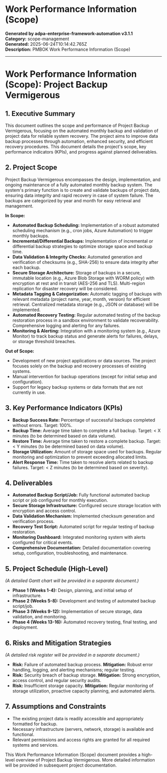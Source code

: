 # Work Performance Information (Scope)

**Generated by adpa-enterprise-framework-automation v3.1.1**  
**Category:** scope-management  
**Generated:** 2025-06-24T10:14:42.765Z  
**Description:** PMBOK Work Performance Information (Scope)

---

# Work Performance Information (Scope): Project Backup Vermigerous

## 1. Executive Summary

This document outlines the scope and performance of Project Backup Vermigerous, focusing on the automated monthly backup and validation of project data for reliable system recovery.  The project aims to improve data backup processes through automation, enhanced security, and efficient recovery procedures.  This document details the project's scope, key performance indicators (KPIs), and progress against planned deliverables.

## 2. Project Scope

Project Backup Vermigerous encompasses the design, implementation, and ongoing maintenance of a fully automated monthly backup system.  The system's primary function is to create and validate backups of project data, ensuring data integrity and rapid recovery in case of system failure.  The backups are categorized by year and month for easy retrieval and management.

**In Scope:**

* **Automated Backup Scheduling:** Implementation of a robust automated scheduling mechanism (e.g., cron jobs, Azure Automation) to trigger monthly backups.
* **Incremental/Differential Backups:**  Implementation of incremental or differential backup strategies to optimize storage space and backup time.
* **Data Validation & Integrity Checks:** Automated generation and verification of checksums (e.g., SHA-256) to ensure data integrity after each backup.
* **Secure Storage Architecture:**  Storage of backups in a secure, immutable location (e.g., Azure Blob Storage with WORM policy) with encryption at rest and in transit (AES-256 and TLS).  Multi-region replication for disaster recovery will be considered.
* **Metadata Tagging & Categorization:** Automatic tagging of backups with relevant metadata (project name, year, month, version) for efficient retrieval.  Centralized metadata storage (e.g., JSON or database) will be implemented.
* **Automated Recovery Testing:**  Regular automated testing of the backup restoration process in a sandbox environment to validate recoverability.  Comprehensive logging and alerting for any failures.
* **Monitoring & Alerting:** Integration with a monitoring system (e.g., Azure Monitor) to track backup status and generate alerts for failures, delays, or storage threshold breaches.

**Out of Scope:**

* Development of new project applications or data sources.  The project focuses solely on the backup and recovery processes of existing systems.
* Manual intervention for backup operations (except for initial setup and configuration).
* Support for legacy backup systems or data formats that are not currently in use.


## 3. Key Performance Indicators (KPIs)

* **Backup Success Rate:** Percentage of successful backups completed without errors. Target: 100%.
* **Backup Time:** Average time taken to complete a full backup. Target: < X minutes (to be determined based on data volume).
* **Restore Time:** Average time taken to restore a complete backup. Target: < Y minutes (to be determined based on data volume).
* **Storage Utilization:**  Amount of storage space used for backups.  Regular monitoring and optimization to prevent exceeding allocated limits.
* **Alert Response Time:** Time taken to resolve alerts related to backup failures. Target: < Z minutes (to be determined based on severity).


## 4. Deliverables

* **Automated Backup Script/Job:**  Fully functional automated backup script or job configured for monthly execution.
* **Secure Storage Infrastructure:**  Configured secure storage location with encryption and access control.
* **Data Validation Mechanism:** Implemented checksum generation and verification process.
* **Recovery Test Script:** Automated script for regular testing of backup restoration.
* **Monitoring Dashboard:** Integrated monitoring system with alerts configured for critical events.
* **Comprehensive Documentation:**  Detailed documentation covering setup, configuration, troubleshooting, and maintenance.


## 5. Project Schedule (High-Level)

*(A detailed Gantt chart will be provided in a separate document.)*

* **Phase 1 (Weeks 1-4):** Design, planning, and initial setup of infrastructure.
* **Phase 2 (Weeks 5-8):** Development and testing of automated backup script/job.
* **Phase 3 (Weeks 9-12):** Implementation of secure storage, data validation, and monitoring.
* **Phase 4 (Weeks 13-16):**  Automated recovery testing, final testing, and deployment.


## 6. Risks and Mitigation Strategies

*(A detailed risk register will be provided in a separate document.)*

* **Risk:** Failure of automated backup process. **Mitigation:** Robust error handling, logging, and alerting mechanisms; regular testing.
* **Risk:** Security breach of backup storage. **Mitigation:** Strong encryption, access control, and regular security audits.
* **Risk:** Insufficient storage capacity. **Mitigation:**  Regular monitoring of storage utilization, proactive capacity planning, and automated alerts.


## 7. Assumptions and Constraints

* The existing project data is readily accessible and appropriately formatted for backup.
* Necessary infrastructure (servers, network, storage) is available and functional.
* Relevant permissions and access rights are granted for all required systems and services.


This Work Performance Information (Scope) document provides a high-level overview of Project Backup Vermigerous.  More detailed information will be provided in subsequent project documentation.
